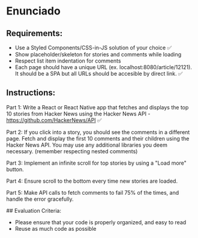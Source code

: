 # Enunciado

## Requirements:

- Use a Styled Components/CSS-in-JS solution of your choice ✅
- Show placeholder/skeleton for stories and comments while loading
- Respect list item indentation for comments
- Each page should have a unique URL (ex. localhost:8080/article/12121). It should be a SPA but all URLs should be accesible by direct link. ✅

## Instructions:

Part 1: Write a React or React Native app that fetches and displays the top 10 stories from Hacker News using the Hacker News API - https://github.com/HackerNews/API ✅

Part 2: If you click into a story, you should see the comments in a different page.
Fetch and display the first 10 comments and their children using the Hacker News API.
You may use any additional libraries you deem necessary. (remember respecting nested comments)

Part 3: Implement an infinite scroll for top stories by using a "Load more" button.

Part 4: Ensure scroll to the bottom every time new stories are loaded.

Part 5: Make API calls to fetch comments to fail 75% of the times, and handle the error gracefully.

## Evaluation Criteria:

- Please ensure that your code is properly organized, and easy to read
- Reuse as much code as possible
